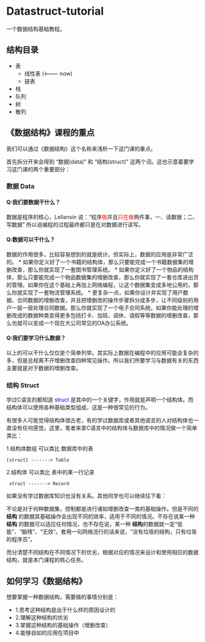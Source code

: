 Datastruct-tutorial
===================

一个数据结构基础教程。

结构目录
-------------------

* 表
    * 线性表 (<--- now)
    * 链表
* 栈
* 队列
* 树
* 散列

《数据结构》课程的重点
-------------------

我们可以通过《数据结构》这个名称来浅析一下这门课的重点。

首先拆分开来会得到 “数据(data)” 和 “结构(struct)” 这两个词。这也示意着要学习这门课的两个重要部分：

<h3>数据 Data</h3>

<h4>Q:我们要数据干什么？</h4>
数据是程序的核心，Lellansin 说：“程序<font color="red">做</font>并且<font color="red">只在做</font>两件事，一、读数据；二、写数据” 所以说编程的过程最终都只是在对数据进行读写。

<h4>Q:数据可以干什么？</h4>
数据的作用很多，比较容易想到的就是统计。但实际上，数据的应用是非常广泛的。
* 如果你定义好了一个书籍的结构体，那么只要能完成一个书籍数据集的增删改查，那么你就实现了一套图书管理系统。
* 如果你定义好了一个物品的结构体，那么只要能完成一个物品数据集的增删改查，那么你就实现了一套仓库进出货的管理。如果你在这个基础上再加上网络编程，让这个数据集变成多地公用的，那么你就实现了一套物流管理系统。
* 更复杂一点，如果你设计并实现了用户数据、合同数据的增删改查，并且把增删改的操作步骤拆分成多步，让不同级别的用户一层一层处理合同数据。那么你就实现了一个电子合同系统。如果你能处理的增删改成的数据种类变得更多包括打卡、加班、调休、请假等等数据的增删改查，那么也就可以变成一个现在大公司常见的OA办公系统。

<h4>Q:我们要学习什么数据？</h4>
以上的可以干什么仅仅是个简单列举。其实际上数据在编程中的应用可能会复杂的多，但是总规离不开增删改查四种常见操作。所以我们所要学习与数据有关的东西主要就是对于数据的增删改查。

<h3>结构 Struct</h3>

学过C语言的都知道 <font color="blue">struct</font> 是其中的一个关键字，作用就是声明一个结构体。而结构体可以使用各种基础类型组成，这是一种很常见的行为。

有很多人可能觉得结构体很古老，有的学过数据库或者其他语言的人对结构体也一直没有任何感觉。这里，笔者来拿C语言中的结构体与数据库中的情况做一个简单类比：

1.结构体数组 可以类比  数据库中的表

<code>[struct]  ------->  Table </code>

2.结构体     可以类比  表中的某一行记录

<code> struct   ------->  Record </code>

如果没有学过数据库知识也没有关系。其他同学也可以继续往下看：

不论是对于何种数据集，控制都是进行诸如增删改查一类的基础操作。但是不同的 <strong>结构</strong> 的数据其基础操作会出现不同的效率，适用于不同的情况。不存在说某一种 <strong>结构</strong> 的数据可以适应任何情况，也不存在说，某一种 <strong>结构</strong>的数据就一定“低能”、“脑残”、“无效”。套用一句网络流行的话来说，“没有垃圾的结构，只有垃圾的程序员”。

而分清楚不同结构在不同情况下的优劣，根据对应的情况来设计和使用相应的数据结构，就是本门课程的核心任务。

如何学习《数据结构》
-------------------

想要掌握一种数据结构，需要做的事情分别是：

* 1.思考这种结构是出于什么样的原因设计的
* 2.理解这种结构的优劣
* 3.掌握这种结构的基础操作（增删改查）
* 4.能够自如的应用在项目中